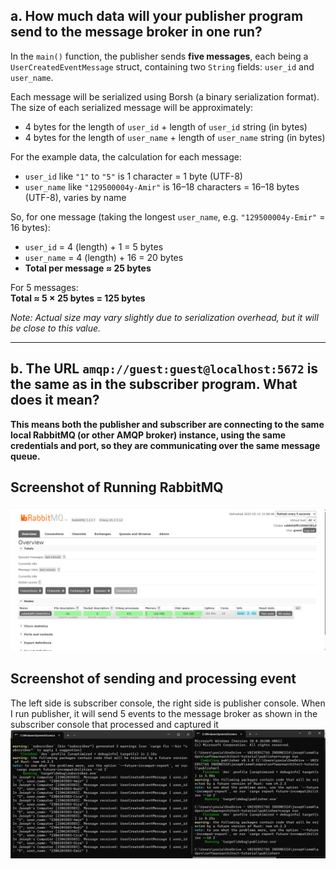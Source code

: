## a. How much data will your publisher program send to the message broker in one run?

In the `main()` function, the publisher sends **five messages**, each being a `UserCreatedEventMessage` struct, containing two `String` fields: `user_id` and `user_name`.

Each message will be serialized using Borsh (a binary serialization format). The size of each serialized message will be approximately:

- 4 bytes for the length of `user_id` + length of `user_id` string (in bytes)
- 4 bytes for the length of `user_name` + length of `user_name` string (in bytes)

For the example data, the calculation for each message:
- `user_id` like `"1"` to `"5"` is 1 character = 1 byte (UTF-8)
- `user_name` like `"129500004y-Amir"` is 16–18 characters = 16–18 bytes (UTF-8), varies by name

So, for one message (taking the longest `user_name`, e.g. `"129500004y-Emir"` = 16 bytes):

- `user_id` = 4 (length) + 1 = 5 bytes
- `user_name` = 4 (length) + 16 = 20 bytes
- **Total per message ≈ 25 bytes**

For 5 messages:  
**Total ≈ 5 × 25 bytes = 125 bytes**

*Note: Actual size may vary slightly due to serialization overhead, but it will be close to this value.*

---

## b. The URL `amqp://guest:guest@localhost:5672` is the same as in the subscriber program. What does it mean?


**This means both the publisher and subscriber are connecting to the same local RabbitMQ (or other AMQP broker) instance, using the same credentials and port, so they are communicating over the same message queue.**

## Screenshot of Running RabbitMQ
![My local image](running_rabbitmq.png)

## Screenshot of sending and processing event
The left side is subscriber console, the right side is publisher console. When I run publisher, it will send 5 events to the message broker as shown in the subscriber console that processed and captured it
![My local image2](send_process.png)
